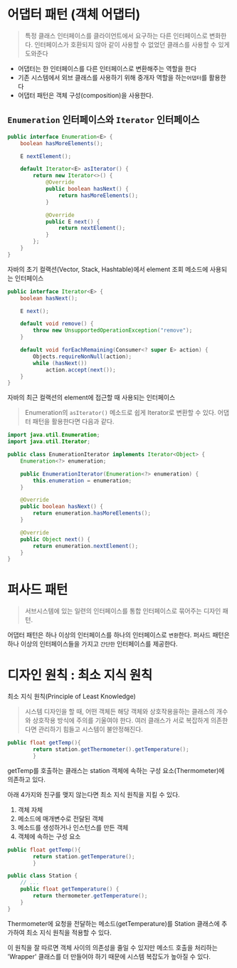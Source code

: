 # 어댑터 패턴 (객체 어댑터)

> 특정 클래스 인터페이스를 클라이언트에서 요구하는 다른 인터페이스로 변화한다.
> 인터페이스가 호환되지 않아 같이 사용할 수 없었던 클래스를 사용할 수 있게 도와준다

- 어댑터는 한 인터페이스를 다른 인터페이스로 변환해주는 역할을 한다
- 기존 시스템에서 외브 클래스를 사용하기 위해 중개자 역할을 하는`어댑터`를 활용한다
- 어댑터 패턴은 객체 구성(composition)을 사용한다.

## `Enumeration` 인터페이스와 `Iterator` 인터페이스

```java
public interface Enumeration<E> {
    boolean hasMoreElements();

    E nextElement();

    default Iterator<E> asIterator() {
        return new Iterator<>() {
            @Override
            public boolean hasNext() {
                return hasMoreElements();
            }

            @Override
            public E next() {
                return nextElement();
            }
        };
    }
}

```

자바의 초기 컬랙션(Vector, Stack, Hashtable)에서 element 조회 메소드에 사용되는 인터페이스

```java
public interface Iterator<E> {
    boolean hasNext();

    E next();

    default void remove() {
        throw new UnsupportedOperationException("remove");
    }

    default void forEachRemaining(Consumer<? super E> action) {
        Objects.requireNonNull(action);
        while (hasNext())
            action.accept(next());
    }
}
```

자바의 최근 컬랙션의 element에 접근할 때 사용되는 인터페이스

> Enumeration의 `asIterator()` 메소드로 쉽게 Iterator로 변환할 수 있다.
> 어댑터 패턴을 활용한다면 다음과 같다.

```java
import java.util.Enumeration;
import java.util.Iterator;

public class EnumerationIterator implements Iterator<Object> {
    Enumeration<?> enumeration;

    public EnumerationIterator(Enumeration<?> enumeration) {
        this.enumeration = enumeration;
    }

    @Override
    public boolean hasNext() {
        return enumeration.hasMoreElements();
    }

    @Override
    public Object next() {
        return enumeration.nextElement();
    }
}
```

# 퍼사드 패턴

> 서브시스템에 있는 일련의 인터페이스를 통합 인터페이스로 묶어주는 디자인 패턴.
>

어댑터 패턴은 하나 이상의 인터페이스를 하나의 인터페이스로 `변환`한다.
퍼사드 패턴은 하나 이상의 인터페이스들을 가지고 `간단한` 인터페이스를 제공한다.

# 디자인 원칙 : 최소 지식 원칙

최소 지식 원칙(Principle of Least Knowledge)

> 시스템 디자인을 할 때, 어떤 객체든 해당 객체와 상호작용을하는 클래스의 개수와 상호작용 방식에 주의를 기울여야 한다.
> 여러 클래스가 서로 복잡하게 의존한다면 관리하기 힘들고 시스템이 불안정해진다.

```java
public float getTemp(){
        return station.getThermometer().getTemperature();
        }
```

getTemp를 호출하는 클래스는 station 객체에 속하는 구성 요소(Thermometer)에 의존하고 있다.

아래 4가지와 친구를 맺지 않는다면 최소 지식 원칙을 지킬 수 있다.

1. 객체 자체
2. 메소드에 매개변수로 전달된 객체
3. 메소드를 생성하거나 인스턴스를 만든 객체
4. 객체에 속하는 구성 요소

```java
public float getTemp(){
        return station.getTemperature();
        }

public class Station {
    // ...
    public float getTemperature() {
        return thermometer.getTemperature();
    }
}
```

Thermometer에 요청을 전달하는 메소드(getTemperature)를 Station 클래스에 추가하여 최소 지식 원칙을 적용할 수 있다.

이 원칙을 잘 따르면 객체 사이의 의존성을 줄일 수 있지만 메소드 호출을 처리하는 'Wrapper' 클래스를 더 만들어야 하기 때문에 시스템 복잡도가 높아질 수 있다.